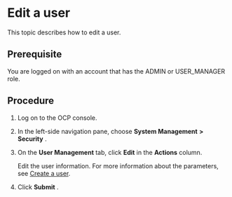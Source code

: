 Edit a user 
================================

This topic describes how to edit a user. 

**Prerequisite** 
-------------------------------------

You are logged on with an account that has the ADMIN or USER_MANAGER role.

Procedure 
------------------------------

1. Log on to the OCP console.

   

2. In the left-side navigation pane, choose **System Management** **\>** **Security** .

   

3. On the **User Management** tab, click **Edit** in the **Actions** column. 

   Edit the user information. For more information about the parameters, see [Create a user](/en-US/3.ob-cloud-platform/10.using-system-management/5.create-user.md).
   

4. Click **Submit** .

   



